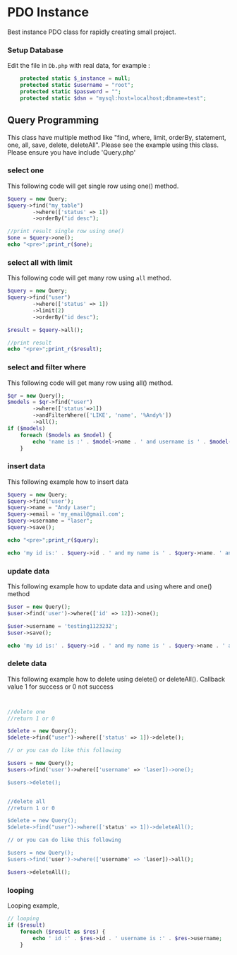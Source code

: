 PDO Instance
============================

Best instance PDO class for rapidly creating small project.


### Setup Database

Edit the file in `Db.php` with real data, for example :

```php
    protected static $_instance = null;
    protected static $username = "root";
    protected static $password = "";
    protected static $dsn = "mysql:host=localhost;dbname=test";
```

Query Programming
-------------

This class have multiple method like "find, where, limit, orderBy, statement, one, all, save, delete, deleteAll". Please see the example using this class.
Please ensure you have include 'Query.php'

### select one

This following code will get single row using one() method.
```php
$query = new Query;
$query->find("my_table")
        ->where(['status' => 1])
        ->orderBy("id desc");

//print result single row using one()
$one = $query->one();
echo "<pre>";print_r($one);

```


### select all with limit


This following code will get many row using `all` method.
```php
$query = new Query;
$query->find("user")
        ->where(['status' => 1])
        ->limit(2)
        ->orderBy("id desc");

$result = $query->all();

//print result
echo "<pre>";print_r($result);
```

### select and filter where


This following code will get many row using all() method.
```php
$qr = new Query();
$models = $qr->find("user")
        ->where(['status'=>1])
        ->andFilterWhere(['LIKE', 'name', '%Andy%'])
        ->all();
if ($models)
    foreach ($models as $model) {
        echo 'name is :' . $model->name . ' and username is ' . $model->username . ' <p>';
    }
```

### insert data

This following example how to insert data 
```php
$query = new Query;
$query->find('user');
$query->name = "Andy Laser";
$query->email = 'my_email@gmail.com';
$query->username = "laser";
$query->save();

echo "<pre>";print_r($query);

echo 'my id is:' . $query->id . ' and my name is ' . $query->name. ' and table name is ' . $query->table;

```


### update data

This following example how to update data and using where and one() method
```php
$user = new Query();
$user->find('user')->where(['id' => 12])->one();

$user->username = 'testing1123232';
$user->save();

echo 'my id is:' . $query->id . ' and my name is ' . $query->name . ' and table name is ' . $query->table;
```


### delete data

This following example how to delete using delete() or deleteAll(). 
Callback value 1 for success or 0 not success
```php


//delete one
//return 1 or 0

$delete = new Query();
$delete->find("user")->where(['status' => 1])->delete();

// or you can do like this following

$users = new Query();
$users->find('user')->where(['username' => 'laser])->one();

$users->delete();


//delete all
//return 1 or 0

$delete = new Query();
$delete->find("user")->where(['status' => 1])->deleteAll();

// or you can do like this following

$users = new Query();
$users->find('user')->where(['username' => 'laser])->all();

$users->deleteAll();


```



### looping


Looping example,

```php
// looping
if ($result)
    foreach ($result as $res) {
        echo ' id :' . $res->id . ' username is :' . $res->username;
    }

```